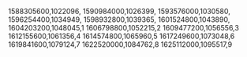 1588305600,1022096,
1590984000,1026399,
1593576000,1030580,
1596254400,1034949,
1598932800,1039365,
1601524800,1043890,
1604203200,1048045,1
1606798800,1052215,2
1609477200,1056556,3
1612155600,1061356,4
1614574800,1065960,5
1617249600,1073048,6
1619841600,1079124,7
1622520000,1084762,8
1625112000,1095517,9
